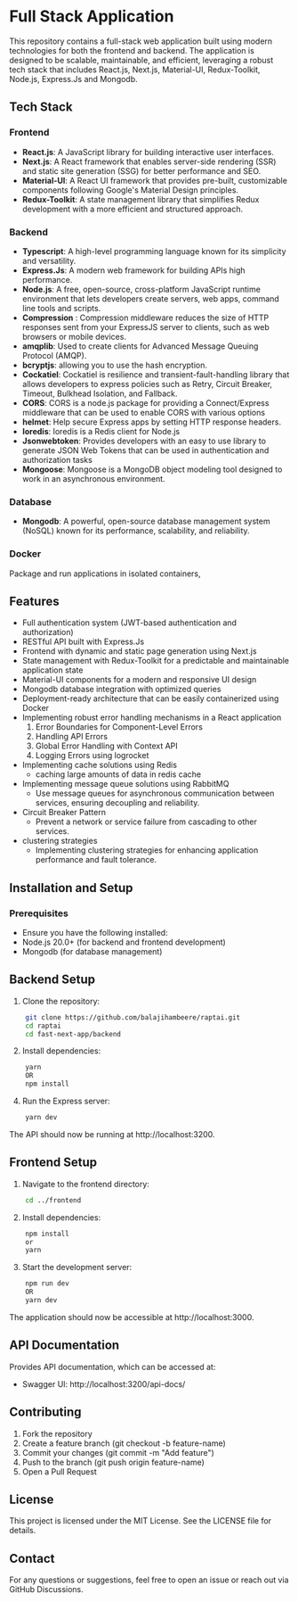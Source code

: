 # Full Stack Application

This repository contains a full-stack web application built using modern technologies for both the frontend and backend. The application is designed to be scalable, maintainable, and efficient, leveraging a robust tech stack that includes React.js, Next.js, Material-UI, Redux-Toolkit, Node.js, Express.Js and Mongodb.

## Tech Stack

### Frontend

- **React.js**: A JavaScript library for building interactive user interfaces.
- **Next.js**: A React framework that enables server-side rendering (SSR) and static site generation (SSG) for better performance and SEO.
- **Material-UI**: A React UI framework that provides pre-built, customizable components following Google's Material Design principles.
- **Redux-Toolkit**: A state management library that simplifies Redux development with a more efficient and structured approach.

### Backend

- **Typescript**: A high-level programming language known for its simplicity and versatility.
- **Express.Js**: A modern web framework for building APIs high performance.
- **Node.js**: A free, open-source, cross-platform JavaScript runtime environment that lets developers create servers, web apps, command line tools and scripts.
- **Compression** : Compression middleware reduces the size of HTTP responses sent from your ExpressJS server to clients, such as web browsers or mobile devices.
- **amqplib**: Used to create clients for Advanced Message Queuing Protocol (AMQP).
- **bcryptjs**: allowing you to use the hash encryption.
- **Cockatiel**: Cockatiel is resilience and transient-fault-handling library that allows developers to express policies such as Retry, Circuit Breaker, Timeout, Bulkhead Isolation, and Fallback.
- **CORS**: CORS is a node.js package for providing a Connect/Express middleware that can be used to enable CORS with various options
- **helmet**: Help secure Express apps by setting HTTP response headers.
- **Ioredis**: Ioredis is a Redis client for Node.js
- **Jsonwebtoken**: Provides developers with an easy to use library to generate JSON Web Tokens that can be used in authentication and authorization tasks
- **Mongoose**: Mongoose is a MongoDB object modeling tool designed to work in an asynchronous environment.

### Database

- **Mongodb**: A powerful, open-source database management system (NoSQL) known for its performance, scalability, and reliability.

### Docker
Package and run applications in isolated containers,

## Features

- Full authentication system (JWT-based authentication and authorization)
- RESTful API built with Express.Js
- Frontend with dynamic and static page generation using Next.js
- State management with Redux-Toolkit for a predictable and maintainable application state
- Material-UI components for a modern and responsive UI design
- Mongodb database integration with optimized queries
- Deployment-ready architecture that can be easily containerized using Docker
- Implementing robust error handling mechanisms in a React application
    1. Error Boundaries for Component-Level Errors
    2. Handling API Errors
    3. Global Error Handling with Context API
    4. Logging Errors using logrocket
- Implementing cache solutions using Redis
    - caching large amounts of data in redis cache
- Implementing message queue solutions using RabbitMQ
    - Use message queues for asynchronous communication between services, ensuring decoupling and reliability.
- Circuit Breaker Pattern
    - Prevent a network or service failure from cascading to other services.
- clustering strategies
    - Implementing clustering strategies for enhancing application performance and fault tolerance.


## Installation and Setup

### Prerequisites

- Ensure you have the following installed:
- Node.js 20.0+ (for backend and frontend development)
- Mongodb (for database management)

## Backend Setup
1. Clone the repository:
```bash
    git clone https://github.com/balajihambeere/raptai.git
    cd raptai
    cd fast-next-app/backend
```
2. Install dependencies:
```bash
    yarn 
    OR
    npm install
```
4. Run the Express server:
```bash
    yarn dev
```
The API should now be running at http://localhost:3200.

## Frontend Setup
1. Navigate to the frontend directory:
```bash
    cd ../frontend
```

2. Install dependencies:
```bash
    npm install
    or
    yarn
```
3. Start the development server:
```bash
    npm run dev
    OR 
    yarn dev
```
The application should now be accessible at http://localhost:3000.

## API Documentation
Provides API documentation, which can be accessed at:

- Swagger UI: http://localhost:3200/api-docs/

## Contributing

1. Fork the repository
2. Create a feature branch (git checkout -b feature-name)
3. Commit your changes (git commit -m "Add feature")
4. Push to the branch (git push origin feature-name)
5. Open a Pull Request

## License

This project is licensed under the MIT License. See the LICENSE file for details.

## Contact

For any questions or suggestions, feel free to open an issue or reach out via GitHub Discussions.